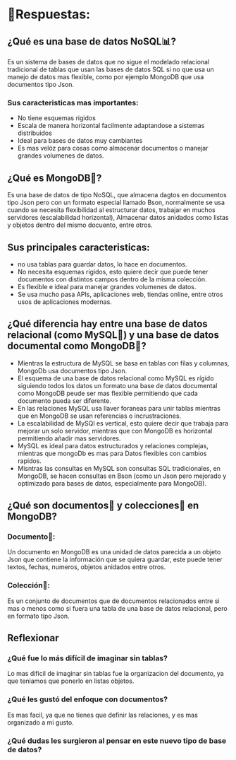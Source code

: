 # 📑Respuestas:

## ¿Qué es una base de datos NoSQL📊?
Es un sistema de bases de datos que no sigue el modelado relacional tradicional de tablas que usan las bases de datos SQL si no que usa un manejo de datos mas flexible, como por ejemplo MongoDB que usa documentos tipo Json.

### Sus caracteristicas mas importantes:
- No tiene esquemas rigidos
- Escala de manera horizontal facilmente adaptandose a sistemas distribuidos
- Ideal para bases de datos muy cambiantes
- Es mas velóz para cosas como almacenar documentos o manejar grandes volumenes de datos.


## ¿Qué es MongoDB🍃?
Es una base de datos de tipo NoSQL, que almacena dagtos en documentos tipo Json pero con un formato especial llamado Bson, normalmente se usa cuando se necesita flexibilidad al estructurar datos, trabajar en muchos servidores (escalabilidad horizontal), Almacenar datos anidados como listas y objetos dentro del mismo docuento, entre otros.

## Sus principales caracteristicas:
- no usa tablas para guardar datos, lo hace en documentos.
- No necesita esquemas rigidos, esto quiere decir que puede tener documentos con distintos campos dentro de la misma colección.
- Es flexible e ideal para manejar grandes volumenes de datos.
- Se usa mucho pasa APIs, aplicaciones web, tiendas online, entre otros usos de aplicaciones modernas.


## ¿Qué diferencia hay entre una base de datos relacional (como MySQL🐬) y una base de datos documental como MongoDB🍃?
- Mientras la estructura de MySQL se basa en tablas con filas y columnas, MongoDb usa documentos tipo Json.
- El esquema de una base de datos relacional como MySQL es rígido siguiendo todos los datos un formato una base de datos documental como MongoDB peude ser mas flexible permitiendo que cada documento pueda ser diferente.
- En las relaciones MySQL usa llaver foraneas para unir tablas mientras que en MongoDB se usan referencias o incrustraciones.
- La escalabilidad de MySQl es vertical, esto quiere decir que trabaja para mejorar un solo servidor, mientras que con MongoDB es horizontal permitiendo añadir mas servidores.
- MySQL es ideal para datos estructurados y relaciones complejas, mientras que mongoDb es mas para Datos flexibles con cambios rapidos.
- Misntras las consultas en MySQL son consultas SQL tradicionales, en MongoDB, se hacen consultas en Bson (como un Json pero mejorado y optimizado para bases de datos, especialmente para MongoDB).



## ¿Qué son documentos📑 y colecciones📒 en MongoDB?
### Documento📑:
Un documento en MongoDB es una unidad de datos parecida a un objeto Json que contiene la información que se quiera guardar, este puede tener textos, fechas, numeros, objetos anidados entre otros.

### Colección📒:
Es un conjunto de documentos que de documentos relacionados entre si mas o menos como si fuera una tabla de una base de datos relacional, pero en formato tipo Json.


## Reflexionar
### ¿Qué fue lo más difícil de imaginar sin tablas?
Lo mas dificil de imaginar sin tablas fue la organizacion del documento, ya que teniamos que ponerlo en listas objetos.
### ¿Qué les gustó del enfoque con documentos?
Es mas facil, ya que no tienes que definir las relaciones, y es mas organizado a mi gusto.
### ¿Qué dudas les surgieron al pensar en este nuevo tipo de base de datos?

